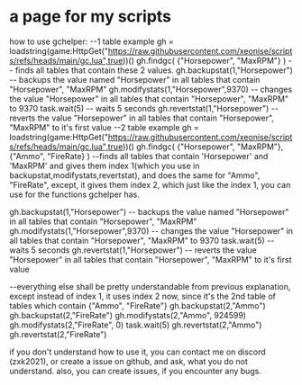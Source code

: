 # a page for my scripts
how to use gchelper:
--1 table example
gh = loadstring(game:HttpGet("https://raw.githubusercontent.com/xeonise/scripts/refs/heads/main/gc.lua",true))()
gh.findgc( {"Horsepower", "MaxRPM"} ) -- finds all tables that contain these 2 values.
gh.backupstat(1,"Horsepower") -- backups the value named "Horsepower" in all tables that contain "Horsepower", "MaxRPM"
gh.modifystats(1,"Horsepower",9370) -- changes the value "Horsepower" in all tables that contain "Horsepower", "MaxRPM" to 9370
task.wait(5) -- waits 5 seconds
gh.revertstat(1,"Horsepower") -- reverts the value "Horsepower" in all tables that contain "Horsepower", "MaxRPM" to it's first value
--2 table example
gh = loadstring(game:HttpGet("https://raw.githubusercontent.com/xeonise/scripts/refs/heads/main/gc.lua",true))()
gh.findgc( {"Horsepower", "MaxRPM"}, {"Ammo", "FireRate} ) --finds all tables that contain 'Horsepower' and 'MaxRPM' and gives them index 1(which you use in backupstat,modifystats,revertstat), and does the same for "Ammo", "FireRate", except, it gives them index 2, which just like the index 1, you can use for the functions gchelper has.

gh.backupstat(1,"Horsepower") -- backups the value named "Horsepower" in all tables that contain "Horsepower", "MaxRPM"
gh.modifystats(1,"Horsepower",9370) -- changes the value "Horsepower" in all tables that contain "Horsepower", "MaxRPM" to 9370
task.wait(5) -- waits 5 seconds
gh.revertstat(1,"Horsepower") -- reverts the value "Horsepower" in all tables that contain "Horsepower", "MaxRPM" to it's first value

--everything else shall be pretty understandable from previous explanation, except instead of index 1, it uses index 2 now, since it's the 2nd table of tables which contain {"Ammo", "FireRate"} 
gh.backupstat(2,"Ammo")
gh.backupstat(2,"FireRate")
gh.modifystats(2,"Ammo", 924599)
gh.modifystats(2,"FireRate", 0)
task.wait(5)
gh.revertstat(2,"Ammo")
gh.revertstat(2,"FireRate")

if you don't understand how to use it, you can contact me on discord (zxk2021), or create a issue on github, and ask, what you do not understand.
also, you can create issues, if you encounter any bugs.
